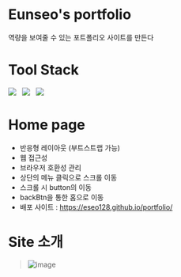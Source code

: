 # Eunseo's portfolio
역량을 보여줄 수 있는 포트폴리오 사이트를 만든다
 
# Tool Stack
<p>
    <img src="https://img.shields.io/badge/JavaScript-F7DF1E?style=flat&logo=JavaScript&logoColor=black"/>&nbsp;&nbsp;
    <img src="https://img.shields.io/badge/HTML-E34F26?style=flat&logo=HTML5&logoColor=white"/>&nbsp;&nbsp;
    <img src="https://img.shields.io/badge/CSS-1572B6?style=flat&logo=CSS3&logoColor=white"/>&nbsp;&nbsp;

# Home page
- 반응형 레이아웃 (부트스트랩 가능)
- 웹 접근성
- 브라우저 호환성 관리
- 상단의 메뉴 클릭으로 스크롤 이동
- 스크롤 시 button의 이동
- backBtn을 통한 홈으로 이동
- 배포 사이트 : https://eseo128.github.io/portfolio/

# Site 소개
> ![image](https://user-images.githubusercontent.com/34049770/126151630-09f0f5c3-f275-449e-85f9-8146bf67ea44.png)

